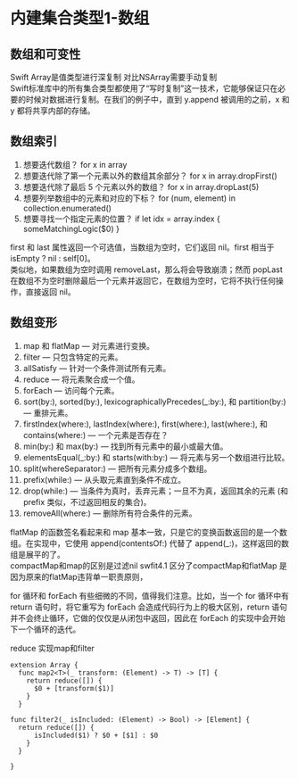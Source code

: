 # 内建集合类型1-数组

## 数组和可变性
Swift Array是值类型进行深复制 对比NSArray需要手动复制  
Swift标准库中的所有集合类型都使用了“写时复制”这一技术，它能够保证只在必要的时候对数据进行复制。在我们的例子中，直到 y.append 被调用的之前，x 和 y 都将共享内部的存储。

## 数组索引
1. 想要迭代数组？ for x in array
2. 想要迭代除了第一个元素以外的数组其余部分？ for x in array.dropFirst()
3. 想要迭代除了最后 5 个元素以外的数组？ for x in array.dropLast(5)
4. 想要列举数组中的元素和对应的下标？ for (num, element) in collection.enumerated()
5. 想要寻找一个指定元素的位置？ if let idx = array.index { someMatchingLogic($0) }  

first 和 last 属性返回一个可选值，当数组为空时，它们返回 nil。first 相当于 isEmpty ? nil : self[0]。  
类似地，如果数组为空时调用 removeLast，那么将会导致崩溃；然而 popLast 在数组不为空时删除最后一个元素并返回它，在数组为空时，它将不执行任何操作，直接返回 nil。

## 数组变形
1. map 和 flatMap — 对元素进行变换。
2. filter — 只包含特定的元素。
3. allSatisfy — 针对一个条件测试所有元素。
4. reduce — 将元素聚合成一个值。
5. forEach — 访问每个元素。
5. sort(by:), sorted(by:), lexicographicallyPrecedes(_:by:), 和 partition(by:) — 重排元素。
6. firstIndex(where:), lastIndex(where:), first(where:), last(where:), 和 contains(where:) — 一个元素是否存在？
7. min(by:) 和 max(by:) — 找到所有元素中的最小或最大值。
8. elementsEqual(_:by:) 和 starts(with:by:) — 将元素与另一个数组进行比较。
9. split(whereSeparator:) — 把所有元素分成多个数组。
10. prefix(while:) — 从头取元素直到条件不成立。
11. drop(while:) — 当条件为真时，丢弃元素；一旦不为真，返回其余的元素 (和 prefix 类似，不过返回相反的集合)。
12. removeAll(where:) — 删除所有符合条件的元素。

flatMap 的函数签名看起来和 map 基本一致，只是它的变换函数返回的是一个数组。在实现中，它使用 append(contentsOf:) 代替了 append(_:)，这样返回的数组是展平的了。  
compactMap和map的区别是过滤nil  swfit4.1 区分了compactMap和flatMap 是因为原来的flatMap违背单一职责原则，

for 循环和 forEach 有些细微的不同，值得我们注意。比如，当一个 for 循环中有 return 语句时，将它重写为 forEach 会造成代码行为上的极大区别，return 语句并不会终止循环，它做的仅仅是从闭包中返回，因此在 forEach 的实现中会开始下一个循环的迭代。

reduce 实现map和filter
```
extension Array {
  func map2<T>(_ transform: (Element) -> T) -> [T] {
    return reduce([]) {
      $0 + [transform($1)]
    }
  }

func filter2(_ isIncluded: (Element) -> Bool) -> [Element] {
  return reduce([]) {
      isIncluded($1) ? $0 + [$1] : $0
    }
  }

}
```

